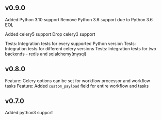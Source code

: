 v0.9.0
--------
Added Python 3.10 support
Remove Python 3.6 support due to Python 3.6 EOL

Added celery5 support
Drop celery3 support

Tests: Integration tests for every supported Python version
Tests: Integration tests for different celery versions
Tests: Integration tests for two backends - redis and sqlalchemy(mysql)

v0.8.0
------
Feature: Celery options can be set for workflow processor and workflow tasks
Feature: Added ```custom_payload``` field for entire workflow and tasks

v0.7.0
------
Added python3 support
